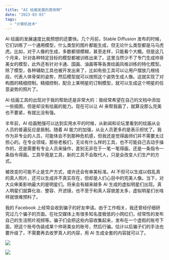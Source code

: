 ```yaml
---
title: "AI 绘画发展的真快啊"
date: "2023-03-03"
tags: 
  - "计算机技术"
---
```


AI 绘画的发展速度比我预想的还要快。几个月前，Stable Diffusion 发布的时候，它们训练了一个通用模型，什么类型的图片都能生成，但无论什么类型都是马马虎虎。比如，对于人像的生成，多数都很模糊，甚至走样，只能看个大概。但是这几个月来，针对各种特定目标的模型都被训练出来了。这里当然少不了专门生成帅哥美女的模型，此外还有针对卡通、国画、油画等等各类绘画风格训练的特化模型。除了模型，各种辅助工具也被开发出来了，比如有些工具可以让用户摆放几根线段，代表人体骨架的姿势，然后模型就可以按照这个姿势生成人像。这就实现了对构图的精细控制。精细控制，配合上某明星的订制模型，就可以生成这个明星的任意姿势的照片了。

AI 绘画工具的出现对于我的帮助还是非常大的：我经常希望在自己的文档中添加一些插图，但是却没有绘画的能力。现在可以让 AI 来帮我画了，就算没那么完美也不要紧，有就比没有强。

半年前，AI 绘画勉强可以达到实用水平的时候，从新闻和论坛里看到的绘画从业人员的普遍反应是抵制。随着 AI 能力的加强，从业人员更多的是表示担忧了。我作为非专业的人员，可能体会不到那种危机感，但我还是觉得画师们并不需要太过担心的。在专业领域，那些老板们，无论有什么样的工具，也不可能自己去动手操作的，还是需要有专业人员来操作，差别无非在于一笔一笔得画，还是一条指令一条指令得画。工具毕竟是工具，新的工具不会取代人，只是会改变人们生产的方式。

被改变的可能不止是生产方式，或许还会有审美标准。AI 不但可以生成以假乱真的真人照片，还可以生成并不真实存在，但却是人们心目中的完美人像。当下，对大众审美影响最大的是明星们。将来会有越来越多 AI 生成的虚拟明星们出现。真人明星们就算化妆、整容、开滤镜，也不至于和真人容貌差太多，虚拟明星们长啥样就很难预料了。

我的 Facebook 上经常会收到骗子的好友申请。由于工作相关，我还曾经仔细研究过几个骗子的页面。在社交媒体上有很多知名度极低的小网红们，经常性的发布自己的生活照片视频等。骗子们会把这些内容收集起来，发布在一个虚假的账号下面，把这个账号伪装成某个帅哥美女的账号，然后行骗。估计以后骗子们的手法也要升级了，不需要再去收罗真人的内容，用 AI 生成全套的内容就可以了。

[![](https://ruanqizhen.wordpress.com/wp-content/uploads/2023/03/00935-2503344512-best-quality-ultra-detailed-masterpiece-finely-detail-highres-beautiful-girl-realistic-black-hair-cute-extremely-detail.png?w=1024)](https://ruanqizhen.wordpress.com/wp-content/uploads/2023/03/00935-2503344512-best-quality-ultra-detailed-masterpiece-finely-detail-highres-beautiful-girl-realistic-black-hair-cute-extremely-detail.png)

[![](https://ruanqizhen.wordpress.com/wp-content/uploads/2023/03/00942-3537016382-an-extremely-delicate-and-beautiful-girlan-extremely-delicate-and-beautifulworld-masterpiece-theaterblack-hairefbc8clong-hairefbc8cswea.png?w=1024)](https://ruanqizhen.wordpress.com/wp-content/uploads/2023/03/00942-3537016382-an-extremely-delicate-and-beautiful-girlan-extremely-delicate-and-beautifulworld-masterpiece-theaterblack-hairefbc8clong-hairefbc8cswea.png)
